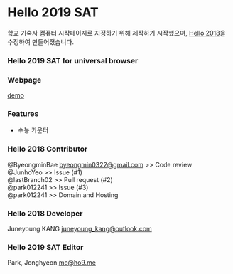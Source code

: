 # Hello 2019 SAT
학교 기숙사 컴퓨터 시작페이지로 지정하기 위해 제작하기 시작했으며, [Hello 2018](https://github.com/Juneyoung-Kang/hello-2018-homepage)을 수정하여 만들어졌습니다.

### Hello 2019 SAT for universal browser

### Webpage
[demo](https://kpjhg0124.github.io/hello-2019-sat/)

### Features
- 수능 카운터

### Hello 2018 Contributor
@ByeongminBae <byeongmin0322@gmail.com> >> Code review <br>
@JunhoYeo >> Issue (#1) <br>
@lastBranch02 >> Pull request (#2) <br>
@park012241 >> Issue (#3) <br>
@park012241 >> Domain and Hosting <br>

### Hello 2018 Developer
Juneyoung KANG <juneyoung_kang@outlook.com>

### Hello 2019 SAT Editor
Park, Jonghyeon <me@ho9.me>

